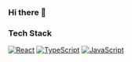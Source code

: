 ### Hi there 👋

  <div align=left>
	<h3>Tech Stack</h3>
	
  [![React](https://img.shields.io/badge/React-424242?style=flat-square&logo=React&logoColor=61DAFB)](https://github.com/jo-duchan)
  [![TypeScript](https://img.shields.io/badge/TypeScript-424242?style=flat-square&logo=TypeScript&logoColor=3178C6)](https://github.com/jo-duchan)
  [![JavaScript](https://img.shields.io/badge/JavaScript-424242?style=flat-square&logo=JavaScript&logoColor=F7DF1E)](https://github.com/jo-duchan)
	
  </div>
